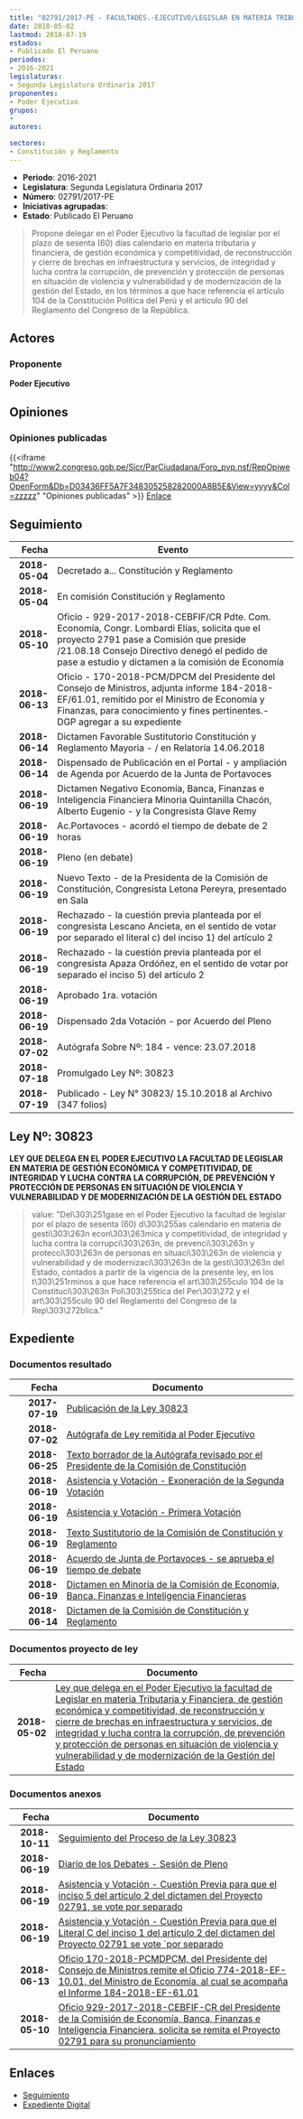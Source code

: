 ```yaml
---
title: "02791/2017-PE - FACULTADES.-EJECUTIVO/LEGISLAR EN MATERIA TRIBUTARIA Y FINANCIERA, DE GESTIÓN ECONÓMICA Y COMPETITIVIDAD, DE RECONSTRUCCIÓN Y CIERRE DE BRECHAS EN INFRAESTRUCTURA Y SERVICIOS, DE INTEGRIDAD Y LUCHA CONTRA LA CORRUPCIÓN, DE PREVENCIÓN Y PROTECCIÓN DE PERSONAS EN SITUACIÓN DE VIOLENCIA Y VULNERABILIDAD Y DE MODERNIZACIÓN DE LA GESTIÓN DEL ESTADO"
date: 2018-05-02
lastmod: 2018-07-19
estados:
- Publicado El Peruano
periodos:
- 2016-2021
legislaturas:
- Segunda Legislatura Ordinaria 2017
proponentes:
- Poder Ejecutivo
grupos:
- 
autores:

sectores:
- Constitución y Reglamento
---
```

- **Periodo**: 2016-2021
- **Legislatura**: Segunda Legislatura Ordinaria 2017
- **Número**: 02791/2017-PE
- **Iniciativas agrupadas**: 
- **Estado**: Publicado El Peruano

> Propone delegar en el Poder Ejecutivo la facultad de legislar por el plazo de sesenta (60) días calendario en materia tributaria y financiera, de gestión económica y competitividad, de reconstrucción y cierre de brechas en infraestructura y servicios, de integridad y lucha contra la corrupción, de prevención y protección de personas en situación de violencia y vulnerabilidad y de modernización de la gestión del Estado, en los términos a que hace referencia el artículo 104 de la Constitución Política del Perú y el artículo 90 del Reglamento del Congreso de la República.


## Actores

### Proponente

**Poder Ejecutivo**

## Opiniones

### Opiniones publicadas

{{<iframe "http://www2.congreso.gob.pe/Sicr/ParCiudadana/Foro_pvp.nsf/RepOpiweb04?OpenForm&Db=D03436FF5A7F348305258282000A8B5E&View=yyyy&Col=zzzzz" "Opiniones publicadas" >}}
[Enlace](http://www2.congreso.gob.pe/Sicr/ParCiudadana/Foro_pvp.nsf/RepOpiweb04?OpenForm&Db=D03436FF5A7F348305258282000A8B5E&View=yyyy&Col=zzzzz)


## Seguimiento

| Fecha | Evento |
|------:|--------|
| **2018-05-04** | Decretado a... Constitución y Reglamento |
| **2018-05-04** | En comisión Constitución y Reglamento |
| **2018-05-10** | Oficio - 929-2017-2018-CEBFIF/CR Pdte. Com. Economía, Congr. Lombardi Elías, solicita que el proyecto 2791 pase a Comisión que preside /21.08.18 Consejo Directivo denegó el pedido de pase a estudio y dictamen a la comisión de Economía |
| **2018-06-13** | Oficio - 170-2018-PCM/DPCM del Presidente del Consejo de Ministros, adjunta informe 184-2018-EF/61.01, remitido por el Ministro de Economía y Finanzas, para conocimiento y fines pertinentes.- DGP agregar a su expediente |
| **2018-06-14** | Dictamen Favorable Sustitutorio Constitución y Reglamento Mayoria - / en Relatoría 14.06.2018 |
| **2018-06-14** | Dispensado de Publicación en el Portal - y ampliación de Agenda por Acuerdo de la Junta de Portavoces |
| **2018-06-19** | Dictamen Negativo Economía, Banca, Finanzas e Inteligencia Financiera Minoria Quintanilla Chacón, Alberto Eugenio - y la Congresista Glave Remy |
| **2018-06-19** | Ac.Portavoces - acordó el tiempo de debate de 2 horas |
| **2018-06-19** | Pleno (en debate) |
| **2018-06-19** | Nuevo Texto - de la Presidenta de la Comisión de Constitución, Congresista Letona Pereyra, presentado en Sala |
| **2018-06-19** | Rechazado - la cuestión previa planteada por el congresista Lescano Ancieta, en el sentido de votar por separado el literal c) del inciso 1) del artículo 2 |
| **2018-06-19** | Rechazado - la cuestión previa planteada por el congresista Apaza Ordóñez, en el sentido de votar por separado el inciso 5) del artículo 2 |
| **2018-06-19** | Aprobado 1ra. votación |
| **2018-06-19** | Dispensado 2da Votación - por Acuerdo del Pleno |
| **2018-07-02** | Autógrafa Sobre Nº: 184 - vence: 23.07.2018 |
| **2018-07-18** | Promulgado Ley Nº: 30823 |
| **2018-07-19** | Publicado - Ley N° 30823/ 15.10.2018 al Archivo (347 folios) |

## Ley Nº: 30823

**LEY QUE DELEGA EN EL PODER EJECUTIVO LA FACULTAD DE LEGISLAR EN MATERIA DE GESTIÓN ECONÓMICA Y COMPETITIVIDAD, DE INTEGRIDAD Y LUCHA CONTRA LA CORRUPCIÓN, DE PREVENCIÓN Y PROTECCIÓN DE PERSONAS EN SITUACIÓN DE VIOLENCIA Y VULNERABILIDAD Y DE MODERNIZACIÓN DE LA GESTIÓN DEL ESTADO**

> value: "Del\303\251gase en el Poder Ejecutivo la facultad de legislar por el plazo de sesenta (60) d\303\255as calendario en materia de gesti\303\263n econ\303\263mica y competitividad, de integridad y lucha contra la corrupci\303\263n, de prevenci\303\263n y protecci\303\263n de personas en situaci\303\263n de violencia y vulnerabilidad y de modernizaci\303\263n de la gesti\303\263n del Estado, contados a partir de la vigencia de la presente ley, en los t\303\251rminos a que hace referencia el art\303\255culo 104 de la Constituci\303\263n Pol\303\255tica del Per\303\272 y el art\303\255culo 90 del Reglamento del Congreso de la Rep\303\272blica."


## Expediente

### Documentos resultado

| Fecha | Documento |
|------:|-----------|
| **2017-07-19** | [Publicación de la Ley 30823](http://www.leyes.congreso.gob.pe/Documentos/2016_2021/ADLP/Normas_Legales/30823-LEY.pdf) |
| **2018-07-02** | [Autógrafa de Ley remitida al Poder Ejecutivo](http://www.leyes.congreso.gob.pe/Documentos/2016_2021/ADLP/Texto_Aprobado/AU0279120180702.pdf) |
| **2018-06-25** | [Texto borrador de la Autógrafa revisado por el Presidente de la Comisión de Constitución](http://www.leyes.congreso.gob.pe/Documentos/2016_2021/Texto_Borrador_de_Autografa/BAU0279120180625.pdf) |
| **2018-06-19** | [Asistencia y Votación - Exoneración de la Segunda Votación](http://www.leyes.congreso.gob.pe/Documentos/2016_2021/Asistencia_y_Votacion/Proyectos_de_Ley/Exoneracion_de_Segunda_Votacion/ESV0279120180619.pdf) |
| **2018-06-19** | [Asistencia y Votación - Primera Votación](http://www.leyes.congreso.gob.pe/Documentos/2016_2021/Asistencia_y_Votacion/Proyectos_de_Ley/AV0279120180619-..pdf) |
| **2018-06-19** | [Texto Sustitutorio de la Comisión de Constitución y Reglamento](http://www.leyes.congreso.gob.pe/Documentos/2016_2021/Texto_Sustitutorio/Proyectos_de_Ley/TS0279120180619.PDF) |
| **2018-06-19** | [Acuerdo de Junta de Portavoces - se aprueba el tiempo de debate](http://www.leyes.congreso.gob.pe/Documentos/2016_2021/Acuerdos/Junta_Portavoces/AJP0279120180619.pdf) |
| **2018-06-19** | [Dictamen en Minoría de la Comisión de Economía, Banca, Finanzas e Inteligencia Financieras](http://www.leyes.congreso.gob.pe/Documentos/2016_2021/Dictamenes/Proyectos_de_Ley/02791DC09MIN20180619.pdf) |
| **2018-06-14** | [Dictamen de la Comisión de Constitución y Reglamento](http://www.leyes.congreso.gob.pe/Documentos/2016_2021/Dictamenes/Proyectos_de_Ley/02791DC04MAY20180614.pdf) |

### Documentos proyecto de ley

| Fecha | Documento |
|------:|-----------|
| **2018-05-02** | [Ley que delega en el Poder Ejecutivo la facultad de Legislar en materia Tributaria y Financiera, de gestión económica y competitividad, de reconstrucción y cierre de brechas en infraestructura y servicios, de integridad y lucha contra la corrupción, de prevención y protección de personas en situación de violencia y vulnerabilidad y de modernización de la Gestión del Estado](http://www.leyes.congreso.gob.pe/Documentos/2016_2021/Proyectos_de_Ley_y_de_Resoluciones_Legislativas/PL0279120180502.pdf) |

### Documentos anexos

| Fecha | Documento |
|------:|-----------|
| **2018-10-11** | [Seguimiento del Proceso de la Ley 30823](http://www.leyes.congreso.gob.pe/Documentos/2016_2021/Seguimiento_de_Proyectos_de_Ley/02791PL20181011.pdf) |
| **2018-06-19** | [Diario de los Debates - Sesión de Pleno](http://www.leyes.congreso.gob.pe/Documentos/2016_2021/ADLP/Diario_Debates/30823-TDD.pdf) |
| **2018-06-19** | [Asistencia y Votación - Cuestión Previa para que el inciso 5 del artículo 2 del dictamen del Proyecto 02791, se vote por separado](http://www.leyes.congreso.gob.pe/Documentos/2016_2021/Asistencia_y_Votacion/Proyectos_de_Ley/AV0279120180619..pdf) |
| **2018-06-19** | [Asistencia y Votación - Cuestión Previa para que el Literal C del inciso 1 del artículo 2 del dictamen del Proyecto 02791 se vote ´por separado](http://www.leyes.congreso.gob.pe/Documentos/2016_2021/Asistencia_y_Votacion/Proyectos_de_Ley/AV0279120180619.pdf) |
| **2018-06-13** | [Oficio 170-2018-PCMDPCM, del Presidente del Consejo de Ministros remite el Oficio 774-2018-EF-10.01, del Ministro de Economía, al cual se acompaña el Informe 184-2018-EF-61.01](http://www.leyes.congreso.gob.pe/Documentos/2016_2021/Oficios/Otras_Instituciones/OFICIO-170-2018-PCM-DPCM.pdf) |
| **2018-05-10** | [Oficio 929-2017-2018-CEBFIF-CR del Presidente de la Comisión de Economía, Banca, Finanzas e Inteligencia Financiera, solicita se remita el Proyecto 02791 para su pronunciamiento](http://www.leyes.congreso.gob.pe/Documentos/2016_2021/Oficios/Comisiones_Ordinarias/OFICIO-929-2017-2018-CEBFIF-CR.pdf) |

## Enlaces

- [Seguimiento](http://www2.congreso.gob.pe/Sicr/TraDocEstProc/CLProLey2016.nsf/f7fff46988ca05b1052578e100829cc7/6dfb2d18dfbde6b105258283006eb129?OpenDocument)
- [Expediente Digital](http://www2.congreso.gob.pe/Sicr/TraDocEstProc/Expvirt_2011.nsf/visbusqptramdoc1621/02791?opendocument)

